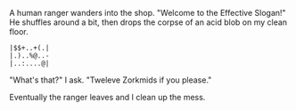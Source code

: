 A human ranger wanders into the shop. "Welcome to the Effective Slogan!" He shuffles around a bit,
then drops the corpse of an acid blob on my clean floor. 

    |$$+..+(.|
    |.)..%@..-
    |..:....@|

"What's that?" I ask.
"Tweleve Zorkmids if you please."

Eventually the ranger leaves and I clean up the mess.
